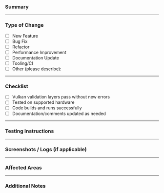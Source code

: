 ### Summary

<!-- A short description of what this PR does. -->

---

### Type of Change

- [ ] New Feature
- [ ] Bug Fix
- [ ] Refactor
- [ ] Performance Improvement
- [ ] Documentation Update
- [ ] Tooling/CI
- [ ] Other (please describe):

---

### Checklist

- [ ] Vulkan validation layers pass without new errors
- [ ] Tested on supported hardware
- [ ] Code builds and runs successfully
- [ ] Documentation/comments updated as needed

---

### Testing Instructions

<!-- Describe how to test the changes manually, and what output or result is expected. -->

---

### Screenshots / Logs (if applicable)

<!-- Include any visual proof or logs, especially for visual features or bug fixes. -->

---

### Affected Areas

<!-- List which systems or subsystems this PR affects, e.g., Swapchain, Descriptor Sets, Render Graph -->

---

### Additional Notes

<!-- Anything else reviewers should know? Known issues? Follow-up work? -->

